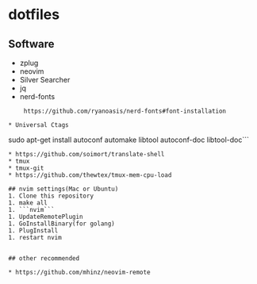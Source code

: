 # dotfiles

## Software
* zplug
* neovim
* Silver Searcher
* jq
* nerd-fonts
  ```
   https://github.com/ryanoasis/nerd-fonts#font-installation
```
* Universal Ctags
  ```
  sudo apt-get install autoconf automake libtool autoconf-doc libtool-doc```
  ```
* https://github.com/soimort/translate-shell
* tmux
* tmux-git
* https://github.com/thewtex/tmux-mem-cpu-load

## nvim settings(Mac or Ubuntu)
1. Clone this repository
1. make all
1. ```nvim```
1. UpdateRemotePlugin
1. GoInstallBinary(for golang)
1. PlugInstall
1. restart nvim


## other recommended

* https://github.com/mhinz/neovim-remote
